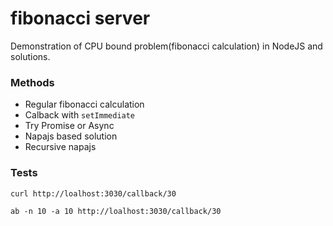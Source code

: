 # fibonacci server

Demonstration of CPU bound problem(fibonacci calculation) in NodeJS and solutions.

### Methods

- Regular fibonacci calculation
- Calback with `setImmediate`
- Try Promise or Async
- Napajs based solution
- Recursive napajs

### Tests

```
curl http://loalhost:3030/callback/30
```

```
ab -n 10 -a 10 http://loalhost:3030/callback/30
```
